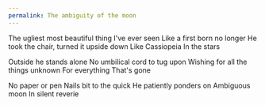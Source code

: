 ```yaml
---
permalink: The ambiguity of the moon
---
```

The ugliest most beautiful thing I've ever seen 
Like a first born no longer
He took the chair, turned it upside down 
Like Cassiopeia 
In the stars 

Outside he stands alone
No umbilical cord to tug upon 
Wishing for all the things unknown 
For everything 
That's gone 

No paper or pen
Nails bit to the quick
He patiently ponders on 
Ambiguous moon
In silent reverie